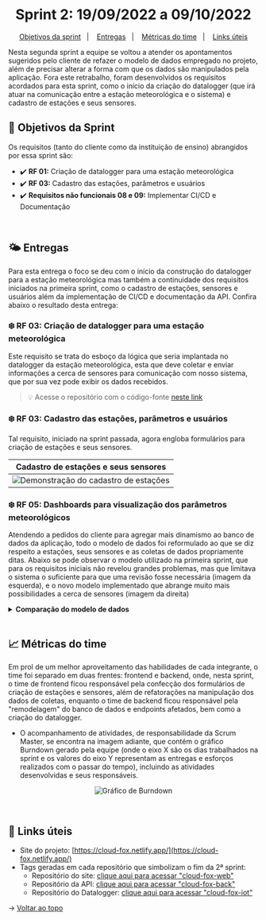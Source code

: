 <span id="topo">

<h1 align="center">Sprint 2: 19/09/2022 a 09/10/2022</h1>

<p align="center">
    <a href="#objetivos">Objetivos da sprint</a> &nbsp |&nbsp &nbsp
    <a href="#entregas">Entregas</a> &nbsp |&nbsp &nbsp
    <a href="#metricas">Métricas do time</a> &nbsp |&nbsp &nbsp
    <a href="#links">Links úteis</a>
</p>

Nesta segunda sprint a equipe se voltou a atender os apontamentos sugeridos pelo cliente de refazer o modelo de dados empregado no projeto, além de precisar alterar a forma com que os dados são manipulados pela aplicação. Fora este retrabalho, foram desenvolvidos os requisitos acordados para esta sprint, como o início da criação do datalogger (que irá atuar na comunicação entre a estação meteorológica e o sistema) e cadastro de estações e seus sensores.

<span id="objetivos">
    
## :dart: Objetivos da Sprint
Os requisitos (tanto do cliente como da instituição de ensino) abrangidos por essa sprint são:

- :heavy_check_mark: **RF 01:** Criação de datalogger para uma estação meteorológica
- :heavy_check_mark: **RF 03:** Cadastro das estações, parâmetros e usuários
- :heavy_check_mark: **Requisitos não funcionais 08 e 09:** Implementar CI/CD e Documentação

<span id="entregas">
        
<br>
    
## 🌤 Entregas
Para esta entrega o foco se deu com o início da construção do datalogger para a estação meteorológica mas também a continuidade dos requisitos iniciados na primeira sprint, como o cadastro de estações, sensores e usuários além da implementação de CI/CD e documentação da API. Confira abaixo o resultado desta entrega:

### ❄️ RF 03: Criação de datalogger para uma estação meteorológica

Este requisito se trata do esboço da lógica que seria implantada no datalogger da estação meteorológica, esta que deve coletar e enviar informações a cerca de sensores para comunicação com nosso sistema, que por sua vez pode exibir os dados recebidos.

> 💡 Acesse o repositório com o código-fonte [neste link](https://github.com/The-Bugger-Ducks/cloud-fox-iot)

### ❄️ RF 03: Cadastro das estações, parâmetros e usuários

Tal requisito, iniciado na sprint passada, agora engloba formulários para criação de estações e seus sensores.

<div align="center">

| Cadastro de estações e seus sensores                       |
| :--------------------------------------------------------: |
| ![Demonstração do cadastro de estações](./new_station.gif) |

</div>
    
### ❄️ RF 05: Dashboards para visualização dos parâmetros meteorológicos

Atendendo a pedidos do cliente para agregar mais dinamismo ao banco de dados da aplicação, todo o modelo de dados foi reformulado ao que se diz respeito a estações, seus sensores e as coletas de dados propriamente ditas. Abaixo se pode observar o modelo utilizado na primeira sprint, que para os requisitos iniciais não revelou grandes problemas, mas que limitava o sistema o suficiente para que uma revisão fosse necessária (imagem da esquerda), e o novo modelo implementado que abrange muito mais possibilidades a cerca de sensores (imagem da direita)

<details>
    <summary><b>Comparação do modelo de dados</b></summary>
<div align="center">

| Antes                                      | Depois                                     |
| :----------------------------------------: | :----------------------------------------: |
| ![Antes](https://user-images.githubusercontent.com/69374340/194787430-d8a63838-fa40-4b9c-a918-12963190c15a.png) |![Depois](https://user-images.githubusercontent.com/69374340/194787433-fb8eb5af-5c60-4481-a4b5-5389f5d39f86.png) |

</div>
</details>
        
<br>
    
<span id="metricas">
    
## :chart_with_upwards_trend: Métricas do time
Em prol de um melhor aproveitamento das habilidades de cada integrante, o time foi separado em duas frentes: frontend e backend, onde, nesta sprint, o time de frontend ficou responsável pela confecção dos formulários de criação de estações e sensores, além de refatorações na manipulação dos dados de coletas, enquanto o time de backend ficou responsável pela "remodelagem" do banco de dados e endpoints afetados, bem como a criação do datalogger. 
- O acompanhamento de atividades, de responsabilidade da Scrum Master, se encontra na imagem adiante, que contém o gráfico Burndown gerado pela equipe (onde o eixo X são os dias trabalhados na sprint e os valores do eixo Y representam as entregas e esforços realizados com o passar do tempo), incluindo as atividades desenvolvidas e seus responsáveis.
    
<div align="center">
    
![Gráfico de Burndown](https://user-images.githubusercontent.com/69374340/194781689-c64faf6c-4ecf-4abb-b8c1-60799196473c.png)
</div>
    
            
<br>
    
<span id="links">
    
## :link: Links úteis

- Site do projeto: [https://cloud-fox.netlify.app/](https://cloud-fox.netlify.app/)
- Tags geradas em cada repositório que simbolizam o fim da 2ª sprint:
  - Repositório do site: [clique aqui para acessar "cloud-fox-web"](https://github.com/The-Bugger-Ducks/cloud-fox-web)
  - Repositório da API: [clique aqui para acessar "cloud-fox-back"](https://github.com/The-Bugger-Ducks/cloud-fox-back)
  - Repositório do Datalogger: [clique aqui para acessar "cloud-fox-iot"](https://github.com/The-Bugger-Ducks/cloud-fox-iot)

→ [Voltar ao topo](#topo)
